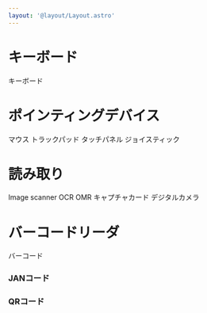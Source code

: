 ```yaml
---
layout: '@layout/Layout.astro'
---
```

# キーボード
キーボード

# ポインティングデバイス
マウス
トラックパッド
タッチパネル
ジョイスティック

# 読み取り
Image scanner
OCR
OMR
キャプチャカード
デジタルカメラ

# バーコードリーダ
バーコード
### JANコード
### QRコード